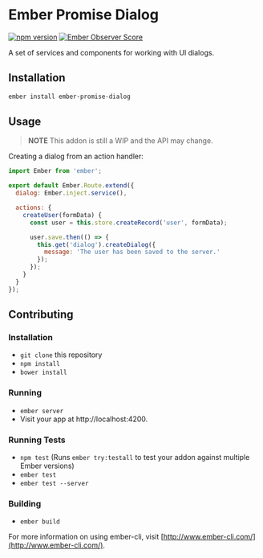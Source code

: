 # Ember Promise Dialog

[![npm version](https://badge.fury.io/js/ember-promise-dialog.svg)](http://badge.fury.io/js/ember-promise-dialog)
[![Ember Observer Score](http://emberobserver.com/badges/ember-promise-dialog.svg)](http://emberobserver.com/addons/ember-promise-dialog)

A set of services and components for working with UI dialogs.

## Installation

```bash
ember install ember-promise-dialog
```

## Usage

> **NOTE** This addon is still a WIP and the API may change.

Creating a dialog from an action handler:

```js
import Ember from 'ember';

export default Ember.Route.extend({
  dialog: Ember.inject.service(),

  actions: {
    createUser(formData) {
      const user = this.store.createRecord('user', formData);

      user.save.then(() => {
        this.get('dialog').createDialog({
          message: 'The user has been saved to the server.'
        });
      });
    }
  }
});
```

## Contributing

### Installation

* `git clone` this repository
* `npm install`
* `bower install`

### Running

* `ember server`
* Visit your app at http://localhost:4200.

### Running Tests

* `npm test` (Runs `ember try:testall` to test your addon against multiple Ember versions)
* `ember test`
* `ember test --server`

### Building

* `ember build`

For more information on using ember-cli, visit [http://www.ember-cli.com/](http://www.ember-cli.com/).
